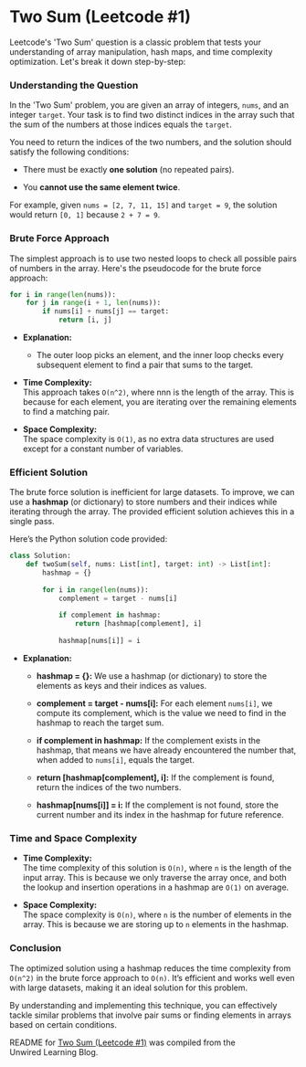 # Two Sum (Leetcode #1)

Leetcode's 'Two Sum' question is a classic problem that tests your understanding of array manipulation, hash maps, and time complexity optimization. Let's break it down step-by-step:

### **Understanding the Question**

In the 'Two Sum' problem, you are given an array of integers, `nums`, and an integer `target`. Your task is to find two distinct indices in the array such that the sum of the numbers at those indices equals the `target`.

You need to return the indices of the two numbers, and the solution should satisfy the following conditions:

* There must be exactly **one solution** (no repeated pairs).
    
* You **cannot use the same element twice**.
    

For example, given `nums = [2, 7, 11, 15]` and `target = 9`, the solution would return `[0, 1]` because `2 + 7 = 9`.

### **Brute Force Approach**

The simplest approach is to use two nested loops to check all possible pairs of numbers in the array. Here's the pseudocode for the brute force approach:

```python
for i in range(len(nums)):
    for j in range(i + 1, len(nums)):
        if nums[i] + nums[j] == target:
            return [i, j]
```

* **Explanation:**
    
    * The outer loop picks an element, and the inner loop checks every subsequent element to find a pair that sums to the target.
        
* **Time Complexity:**  
    This approach takes `O(n^2)`, where nnn is the length of the array. This is because for each element, you are iterating over the remaining elements to find a matching pair.
    
* **Space Complexity:**  
    The space complexity is `O(1)`, as no extra data structures are used except for a constant number of variables.
    

### **Efficient Solution**

The brute force solution is inefficient for large datasets. To improve, we can use a **hashmap** (or dictionary) to store numbers and their indices while iterating through the array. The provided efficient solution achieves this in a single pass.

Here’s the Python solution code provided:

```python
class Solution:
    def twoSum(self, nums: List[int], target: int) -> List[int]:
        hashmap = {}
        
        for i in range(len(nums)):
            complement = target - nums[i]
            
            if complement in hashmap:
                return [hashmap[complement], i]
            
            hashmap[nums[i]] = i
```

* **Explanation:**
    
    * **hashmap = {}:** We use a hashmap (or dictionary) to store the elements as keys and their indices as values.
        
    * **complement = target - nums\[i\]:** For each element `nums[i]`, we compute its complement, which is the value we need to find in the hashmap to reach the target sum.
        
    * **if complement in hashmap:** If the complement exists in the hashmap, that means we have already encountered the number that, when added to `nums[i]`, equals the target.
        
    * **return \[hashmap\[complement\], i\]:** If the complement is found, return the indices of the two numbers.
        
    * **hashmap\[nums\[i\]\] = i:** If the complement is not found, store the current number and its index in the hashmap for future reference.
        

### **Time and Space Complexity**

* **Time Complexity:**  
    The time complexity of this solution is `O(n)`, where `n` is the length of the input array. This is because we only traverse the array once, and both the lookup and insertion operations in a hashmap are `O(1)` on average.
    
* **Space Complexity:**  
    The space complexity is `O(n)`, where `n` is the number of elements in the array. This is because we are storing up to `n` elements in the hashmap.
    

### Conclusion

The optimized solution using a hashmap reduces the time complexity from `O(n^2)` in the brute force approach to `O(n)`. It’s efficient and works well even with large datasets, making it an ideal solution for this problem.

By understanding and implementing this technique, you can effectively tackle similar problems that involve pair sums or finding elements in arrays based on certain conditions.


README for [Two Sum (Leetcode #1)](https://blog.unwiredlearning.com/two-sum) was compiled from the Unwired Learning Blog.